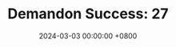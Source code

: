 ---
title: "Demandon Success: 27"
date: 2024-03-03 00:00:00 +0800
categories: [Blogging]
tag: [Blogging]
image: https://pbs.twimg.com/media/GHK1cgKXcAAnpq1?format=jpg&name=large
---